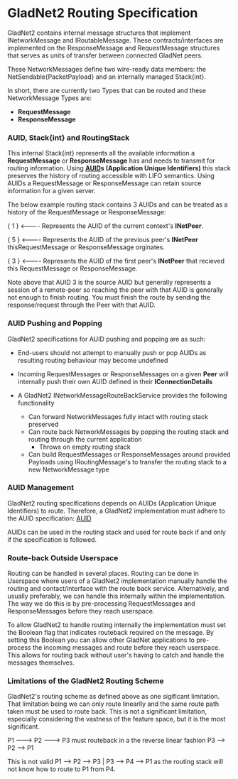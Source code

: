 # GladNet2 Routing Specification

GladNet2 contains internal message structures that implement INetworkMessage and IRoutableMessage. These contracts/interfaces are implemented on the ResponseMessage and RequestMessage structures that serves as units of transfer between connected GladNet peers.

These NetworkMessages define two wire-ready data members: the NetSendable{PacketPayload} and an internally managed Stack{int}.

In short, there are currently two Types that can be routed and these NetworkMessage Types are:
 * **RequestMessage**
 * **ResponseMessage**

### AUID, Stack{int} and RoutingStack

This internal Stack{int} represents all the available information a **RequestMessage** or **ResponseMessage** has and needs to transmit for routing information. Using **[AUID](https://github.com/HelloKitty/GladNet2.Specifications/blob/master/Routing/AUIDSpecification.md)s (Application Unique Identifiers)** this stack preserves the history of routing accessible with LIFO semantics. Using AUIDs a RequestMessage or ResponseMessage can retain source information for a given server.

The below example routing stack contains 3 AUIDs and can be treated as a history of the RequestMessage or ResponseMessage:

{  1  } <---- Represents the AUID of the current context's **INetPeer**.

   
{  5  } <---- Represents the AUID of the previous peer's **INetPeer** thisRequestMessage or ResponseMessage orginates.

   
{  3  } <---- Represents the AUID of the first peer's **INetPeer** that recieved this RequestMessage or ResponseMessage.

Note above that AUID 3 is the source AUID but generally represents a session of a remote-peer so reaching the peer with that AUID is generally not enough to finish routing. You must finish the route by sending the response/request through the Peer with that AUID.

### AUID Pushing and Popping

GladNet2 specifications for AUID pushing and popping are as such:

* End-users should not attempt to manually push or pop AUIDs as resulting routing behaviour may become undefined

* Incoming RequestMessages or ResponseMessages on a given **Peer** will internally push their own AUID defined in their **IConnectionDetails**

* A GladNet2 INetworkMessageRouteBackService provides the following functionality
  * Can forward NetworkMessages fully intact with routing stack preserved
  * Can route back NetworkMessages by popping the routing stack and routing through the current application
    * Throws on empty routing stack
  * Can build RequestMessages or ResponseMessages around provided Payloads using IRoutingMessage's to transfer the routing stack to a new NetworkMessage type
  
### AUID Management

GladNet2 routing specifications depends on AUIDs (Application Unique Identifiers) to route. Therefore, a GladNet2 implementation must adhere to the AUID specification: [AUID](https://github.com/HelloKitty/GladNet2.Specifications/blob/master/Routing/AUIDSpecification.md)

AUIDs can be used in the routing stack and used for route back if and only if the specification is followed.

### Route-back Outside Userspace

Routing can be handled in several places. Routing can be done in Userspace where users of a GladNet2 implementation manually handle the routing and contact/interface with the route back service. Alternatively, and usually preferably, we can handle this internally within the implementation. The way we do this is by pre-processing RequestMessages and ResponseMessages before they reach userspace.

To allow GladNet2 to handle routing internally the implementation must set the Boolean flag that indicates routeback required on the message. By setting this Boolean you can allow other GladNet applications to pre-process the incoming messages and route before they reach userspace. This allows for routing back without user's having to catch and handle the messages themselves.

### Limitations of the GladNet2 Routing Scheme

GladNet2's routing scheme as defined above as one sigificant limitation. That limitation being we can only route linearlly and the same route path taken must be used to route back. This is not a significant limitation, especially considering the vastness of the feature space, but it is the most significant.

P1 --->  P2 --->  P3 must routeback in a the reverse linear fashion P3 -->  P2 -->  P1

This is not valid P1 --> P2 --> P3 | P3 --> P4 --> P1 as the routing stack will not know how to route to P1 from P4.

